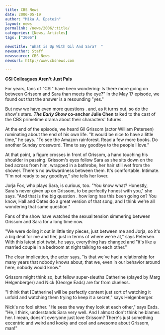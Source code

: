 ```yaml
---
title: CBS News
date: 2006-05-19
author: "Mika A. Epstein"
layout: news
permalink: /news/2006/:title/
categories: [News, Articles]
tags: ["2006"]

newstitle: "What is Up With Gil And Sara?  "
newsauthor: Staff  
newssource: CBS News  
newsurl: http://www.cbsnews.com  

---
```


**CSI Colleagues Aren't Just Pals**

For years, fans of "CSI" have been wondering: Is there more going on between Grissom and Sara than meets the eye?" In the May 17 episode, we found out that the answer is a resounding "yes."

But now we have even more questions . and, as it turns out, so do the show's stars. ***The Early Show* co-anchor Julie Chen** talked to the cast of the CBS primetime drama about their characters' futures.

At the end of the episode, we heard Gil Grissom (actor William Petersen) ruminating about the end of his own life. "It would be nice to have a little time," he says. "To see the Amazon rainforest. Read a few more books. Do another Sunday crossword. Time to say goodbye to the people I love."

At that point, a figure crosses in front of Grissom, a hand touching his shoulder in passing. Grissom's eyes follow Sara as she sits down on the bed across from him, wrapped in a bathrobe, her hair still wet from the shower. There's no awkwardness between them. It's comfortable. Intimate. "I'm not ready to say goodbye," she tells her lover.

Jorja Fox, who plays Sara, is curious, too. "You know what? Honestly, Sara's never given up on Grissom, to be perfectly honest with you," she says. "And that is the big question . how long has this been going on? You know, Hall and Oates do a great version of that song, and I think we're all wondering that same question."

Fans of the show have watched the sexual tension simmering between Grissom and Sara for a long time now.

"We were doling it out in little tiny pieces, just between me and Jorja, so it's a big deal for me and her, just in terms of where we're at," says Petersen. With this latest plot twist, he says, everything has changed and "it's like a married couple in a bedroom at night talking to each other."

The clear implication, the actor says, "is that we've had a relationship for many years that nobody knows about, that we, even in our behavior around here, nobody would know."

Grissom might think so, but fellow super-sleuths Catherine (played by Marg Helgenberger) and Nick (George Eads) are far from clueless.

"I think that [Catherine] will be perfectly content just sort of watching it unfold and watching them trying to keep it a secret," says Helgenberger.

Nick's no fool either. "He sees the way they look at each other," says Eads. "He, I think, understands Sara very well. And I almost don't think he blames her. I mean, doesn't everyone just love Grissom? There's just something eccentric and weird and kooky and cool and awesome about Grissom, man!"

